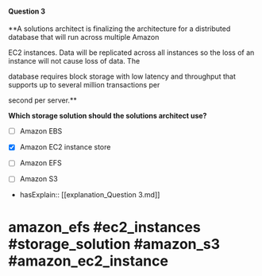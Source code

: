 #### Question  3

**A solutions architect is finalizing the architecture for a distributed database that will run across multiple Amazon

EC2 instances. Data will be replicated across all instances so the loss of an instance will not cause loss of data. The

database requires block storage with low latency and throughput that supports up to several million transactions per

second per server.**

**Which storage solution should the solutions architect use?**

- [ ] Amazon EBS

- [x] Amazon EC2 instance store

- [ ] Amazon EFS

- [ ] Amazon S3

- hasExplain:: [[explanation_Question  3.md]]

# amazon_efs #ec2_instances #storage_solution #amazon_s3 #amazon_ec2_instance

